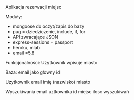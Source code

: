 Aplikacja rezerwacji miejsc

Moduły:
- mongoose do oczyt/zapis do bazy
- pug = dziedziczenie, include, if, for
- API zwracające JSON
- express-sessions + passport
- heroku, mlab
- email 
=5,8

Funkcjonalności:
Użytkownik wpisuje miasto

Baza:
email jako głowny id

Użytkownik
email
imię 
(nazwisko)
miasto

Wyszukiwania
email uztkownika
id miejsc
ilosc wyszukiwań




